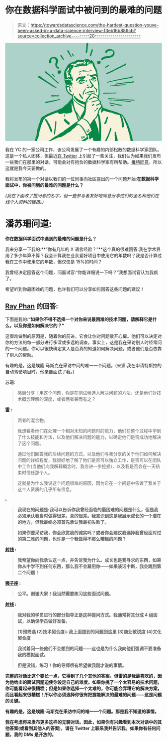 # 你在数据科学面试中被问到的最难的问题

> 原文：<https://towardsdatascience.com/the-hardest-question-youve-been-asked-in-a-data-science-interview-f3eb16b889cb?source=collection_archive---------20----------------------->

![](img/a345fbeb3de77690fa6bc38aead6eee6.png)

我在 YC 的一家公司工作，该公司发展了一个有趣的内部松散的数据科学家团队。这是一个私人团体，但最近[在 Twitter](https://twitter.com/neutronsNeurons/status/1115280729171218434) 上引起了一些关注，我们认为如果我们发布一些我们在那里的对话，可能会对有抱负的数据科学家有所帮助。[推特同意](https://twitter.com/_edouardharris/status/1192489137401729025)，所以这就是我今天要做的。

我将发布的第一个对话以我们的一位同事向社区提出的一个问题开始:**在数据科学面试中，你被问到的最难的问题是什么？**

*(我在下面改了提问者的名字，但一些参与者友好地同意分享他们的全名和他们在线个人资料的链接。)*

# 潘苏珊问道:

**你在数据科学面试中遇到的最难的问题是什么？**

我来分享一下我的:**“你有几年的 X 语言经验？”**这个真的很难回答:我在学术界用了多少年算不算？我会计算我在业余爱好项目中使用它的年数吗？我是否计算过我在工作中使用它的年数，但仅仅是 15%的时间？

我曾经决定回答这个问题，问面试官:“你能详细说一下吗？”我想面试官认为我疯了。

希望听到你最困难的问题，也许我们可以分享如何回答这些问题的建议！

## [Ray Phan](https://app.sharpestminds.com/mentor-bio/uEfeoKc9sqjQuRcf8) 的回答:

下面是我的:**“如果你不得不选择一个对你来说最困难的技术问题，请解释它是什么，以及你是如何解决它的？”**

这很难做到的原因是，随着你的前进，它会让你对问题敞开心扉。他们可以决定对你的方法的每一部分进行多深或多远的调查。事实上，这是我在采访别人时经常问的一个问题。你可以很快确定某人是否真的知道如何解决问题，或者他们是否依靠了别人的帮助。

有趣的是，这是埃隆·马斯克在采访中问的唯一一个问题。(来源:我在申请特斯拉的自动驾驶项目时，他亲自面试了我。)

苏珊:

> 感谢分享！用这个问题，你是在测试候选人解决问题的方法，还是他们对技术概念理解的深度，或者两者兼而有之？

[**雷**](https://app.sharpestminds.com/mentor-bio/uEfeoKc9sqjQuRcf8) **:**

> 两者的混合物。
> 
> 我想看看他们在处理一个相对未知的问题时的能力，他们在整个过程中学到了什么技能和方法，以及他们解决问题的能力，以确定他们是否成功地解决了这个问题。
> 
> 通过他们回答我的后续问题的方式，以及他们与我分享的关于他们如何解决问题的详细程度，我很好地了解了他们是否可以独立工作，是否可以在团队中工作(当他们向我解释概念时，我会进一步挖掘)，以及我是否会在一天结束时信任那个人。
> 
> 这就是为什么我说这个问题很难的原因，因为它在一个问题中告诉了我关于这个人资质的几乎所有信息。

[](https://www.linkedin.com/in/robinleoknauth/)****:****

> **我现在的问题是:我可以告诉你我曾经面临的最困难的问题是什么，但是我必须承认我当时做得很差。真的很差。我意识到这是我展示成长的一个潜在的地方，但我最终必须首先承认我最初失败了。**
> 
> **如果你要采访我，你会欣赏我的诚实吗？或者你会建议我选择我曾经面对过的第二难的问题，也许是一个我做得不那么糟糕的问题？**

**[**射线**](https://app.sharpestminds.com/mentor-bio/uEfeoKc9sqjQuRcf8) **:****

> **我希望你向我承认这一点，并告诉我为什么。成长也是我寻求的东西，如果你从中学不到任何东西，那么我不会雇用你——如果谈话中断，我会跳到第二个问题！**

**[**狮子座**](https://www.linkedin.com/in/robinleoknauth/) **:****

> **公平。谢谢大家！我当然需要练习这些面试问题。**

**[**射线**](https://app.sharpestminds.com/mentor-bio/uEfeoKc9sqjQuRcf8) **:****

> **我对我的学员进行的部分指导正是这种提问方式。我通常将其分成 4 组面试，以确保学员做好准备。**
> 
> **(1)预筛选
> (2)技术契合度←我上面提到的问题到这里
> (3)商业敏锐度
> (4)文化契合度**
> 
> **我试着问一些他们不会想到的问题——这也是为什么我向他们强调不要准备我的模拟面试。**
> 
> **但是没错，练习！你的导师很有希望做我刚才说的事情。**

**完整的对话比这个要长一点，它得到了几个其他的答案。但雷的是我最喜欢的，因为他给出的面试问题迫使你设定自己的难度。如果你挑了一个太容易的技术问题，你可能看起来很糟糕；但是如果你选择一个太难的，你可能会弄糟它的解决方案，而且看起来很糟糕！所以你必须选择你很有把握能解决的最难的问题——这是问题的关键。**

**有趣的是，这是埃隆·马斯克在采访中问的唯一一个问题。那是我不知道的事情。**

**我在考虑将来发布更多这样的无聊对话。因此，如果你有兴趣看到本次对话中的其他答案(或看到其他人的答案)，请在 Twitter 上联系我并告诉我。如果你有任何问题，我的 DMs 是开放的。**